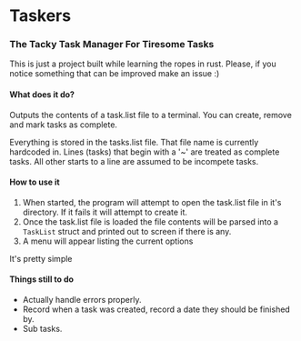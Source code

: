 # Taskers
### The Tacky Task Manager For Tiresome Tasks

This is just a project built while learning the ropes in rust.
Please, if you notice something that can be improved make an issue :)

#### What does it do?
Outputs the contents of a task.list file to a terminal.
You can create, remove and mark tasks as complete.

Everything is stored in the tasks.list file. That file name is currently hardcoded in.
Lines (tasks) that begin with a '~' are treated as complete tasks.
All other starts to a line are assumed to be incompete tasks.

#### How to use it
1. When started, the program will attempt to open the task.list file in it's directory. If it fails it will attempt to create it.
1. Once the task.list file is loaded the file contents will be parsed into a `TaskList` struct and printed out to screen if there is any.
1. A menu will appear listing the current options

It's pretty simple

#### Things still to do
* Actually handle errors properly.
* Record when a task was created, record a date they should be finished by.
* Sub tasks.
